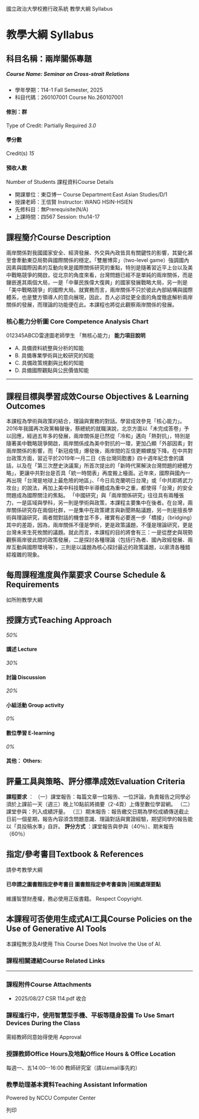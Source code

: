 國立政治大學校務行政系統 教學大綱 Syllabus
# 教學大綱 Syllabus
##  科目名稱：兩岸關係專題
#####  Course Name: Seminar on Cross-strait Relations
  * 學年學期：114-1 Fall Semester, 2025 
  * 科目代碼：260107001 Course No.260107001


#### 修別：群
Type of Credit: Partially Required 
_3.0_
#### 學分數
Credit(s)
_15_
#### 預收人數
Number of Students
課程資料Course Details
  * 開課單位：東亞博一 Course Department:East Asian Studies/D/1 
  * 授課老師：王信賢 Instructor: WANG HSIN-HSIEN 
  * 先修科目：無Prerequisite(N/A)
  * 上課時間：四567 Session: thu14-17


##  課程簡介Course Description
兩岸關係對我國國家安全、經濟發展、外交與內政皆具有關鍵性的影響，其變化甚至會牽動東亞局勢與國際關係的穩定。「雙層博弈」（two-level game）強調國內因素與國際因素的互動向來是國際關係研究的重點，特別是隨著習近平上台以及美中戰略競爭的開啟，從北京的角度來看，台灣問題已經不是單純的兩岸關係，而是鑲嵌進其兩個大局，一是「中華民族偉大復興」的國家發展戰略大局，另一則是「美中戰略競爭」的國際大局。就實務而言，兩岸關係不只於彼此內部結構與國際體系，也是雙方領導人的意向展現，因此，吾人必須從更全面的角度徹底解析兩岸關係的發展，而理論的功能便在此。本課程也將從此觀察兩岸關係的發展。
###  核心能力分析圖 Core Competence Analysis Chart
012345ABCD雷達圖老師學生
「無核心能力」 
**能力項目說明**
  * A. 具備資料統整與分析的知能
  * B. 具備專業學術與比較研究的知能
  * C. 具備政策規劃與比較的知能
  * D. 具備國際觀點與公民價值知能


* * *
##  課程目標與學習成效Course Objectives & Learning Outcomes 
本課程為學術與政策的結合，理論與實務的對話。學習成效參見「核心能力」。
2016年我國再次政黨輪替後，蔡總統的就職演說，北京方面以「未完成答卷」予以回應，經過五年多的發展，兩岸關係是已然從「冷和」邁向「熱對抗」，特別是隨著美中戰略競爭開啟，兩岸關係成為美中對抗的一環，更加凸顯「外部因素」對兩岸關係的影響，而「新冠疫情」爆發後，兩岸間的互信更顯螺旋下降。在中共對台政策方面，習近平於2019年一月二日《告台灣同胞書》四十週年紀念會的講話，以及在「第三次歷史決議案」所首次提出的「新時代黨解決台灣問題的總體方略」，更讓中共對台是否具「統一時間表」再度搬上檯面。近年來，國際與國內一再出現「台灣是地球上最危險的地區」、「今日烏克蘭明日台灣」或「中共即將武力攻台」的說法，再加上美中科技戰中半導體成為重中之重，都使得「台灣」的安全問題成為國際關注的焦點。
「中國研究」與「兩岸關係研究」往往具有兩種張力，一是區域與學科，另一則是學術與政策，本課程主要集中在後者。在台灣，兩岸關係研究存在兩個社群，一是集中在政策建言與新聞熱點議題，另一則是擅長學術與理論研究，兩者間對話的機會並不多，確實有必要進一步「橋接」（bridging）其中的差距，因為，兩岸關係不僅是學術，更是政策議題，不僅是理論研究，更是台灣未來生死攸關的議題。就此而言，本課程的目的將會有三：一是從歷史與現勢觀察兩岸彼此間的政策發展，二是探討各種理論（包括行為者、國內政經發展、兩岸互動與國際環境等），三則是以議題為核心探討最近的政策議題，以廓清各種錯綜複雜的現象。
##  每周課程進度與作業要求 Course Schedule & Requirements
如所附教學大綱
##  授課方式Teaching Approach
_50%_
####  講述 Lecture
_30%_
####  討論 Discussion
_20%_
####  小組活動 Group activity
_0%_
####  數位學習 E-learning
_0%_
####  其他： Others:
##  評量工具與策略、評分標準成效Evaluation Criteria
**課程要求** ：
（一）課堂報告：每篇文章一位報告、一位評論，負責報告之同學必須於上課前一天（週三）晚上10點前將摘要（2-4頁）上傳至數位學習網。
（二）課堂參與：列入成績評量。
（三）期末報告：報告繳交日期為學校成績傳送截止日前一個星期，報告內容須含問題意識、理論對話與實證經驗，期望同學的報告能以「具投稿水準」自許。
**評分方式** ：課堂報告與參與（40％）、期末報告（60％）
##  指定/參考書目Textbook & References
請參考教學大綱
####  已申請之圖書館指定參考書目  圖書館指定參考書查詢 |相關處理要點
維護智慧財產權，務必使用正版書籍。 Respect Copyright.
##  本課程可否使用生成式AI工具Course Policies on the Use of Generative AI Tools
本課程無涉及AI使用 This Course Does Not Involve the Use of AI.
###  課程相關連結Course Related Links
* * *
###  課程附件Course Attachments
  * 2025/08/27 CSR 114.pdf  收合 


###  課程進行中，使用智慧型手機、平板等隨身設備 To Use Smart Devices During the Class
需經教師同意始得使用  Approval
###  授課教師Office Hours及地點Office Hours & Office Location
每週一、五14:00--16:00 教師研究室（請以email事先約）
###  教學助理基本資料Teaching Assistant Information
Powered by NCCU Computer Center
  
列印
